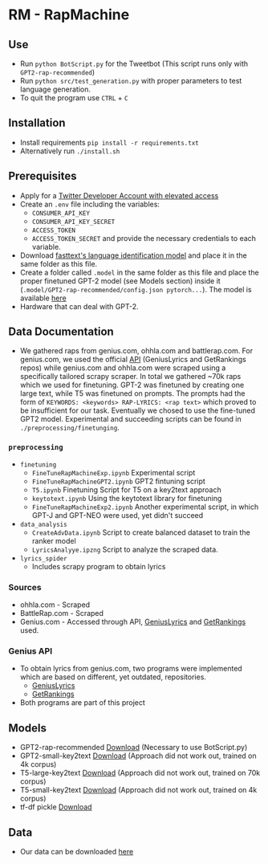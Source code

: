 # RM - RapMachine

## Use

 - Run `python BotScript.py` for the Tweetbot (This script runs only with `GPT2-rap-recommended`)
 - Run `python src/test_generation.py` with proper parameters to test language generation. 
 - To quit the program use `CTRL` + `C` 


## Installation

- Install requirements `pip install -r requirements.txt`
- Alternatively run `./install.sh`


## Prerequisites

- Apply for a [Twitter Developer Account with elevated access](https://developer.twitter.com/en)
- Create an `.env` file including the variables:
    - `CONSUMER_API_KEY`
    - `CONSUMER_API_KEY_SECRET`
    - `ACCESS_TOKEN`
    - `ACCESS_TOKEN_SECRET`
    and provide the necessary credentials to each variable.
- Download [fasttext's language identification model](https://dl.fbaipublicfiles.com/fasttext/supervised-models/lid.176.bin) and 
  place it in the same folder as this file.
- Create a folder called `.model` in the same folder as this file and place the proper finetuned GPT-2 model (see Models section) inside it 
  (`.model/GPT2-rap-recommended/config.json pytorch...`). The model is available [here](https://drive.google.com/drive/folders/116WlytHENvyNia_xZr7GxUEym20SjeQn?usp=sharing)
- Hardware that can deal with GPT-2.


## Data Documentation
 
- We gathered raps from genius.com, ohhla.com and battlerap.com. For genius.com, we used the official [API](https://docs.genius.com/) 
  (GeniusLyrics and GetRankings repos) while genius.com and ohhla.com were scraped using a specifically tailored scrapy scraper.
  In total we gathered ~70k raps which we used for finetuning. GPT-2 was finetuned by creating one large text, while T5 was finetuned
  on prompts. The prompts had the form of `KEYWORDS: <keywords> RAP-LYRICS: <rap text>` which proved to be insufficient for our task.
  Eventually we chosed to use the fine-tuned GPT2 model. Experimental and succeeding scripts can be found in `./preprocessing/finetunging`.

### `preprocessing`
 - `finetuning`
    - `FineTuneRapMachineExp.ipynb` Experimental script
    - `FineTuneRapMachineGPT2.ipynb` GPT2 fintuning script
    - `T5.ipynb` Finetuning Script for T5 on a key2text approach
    - `keytotext.ipynb` Using the keytotext library for finetuning
    - `FineTuneRapMachineExp2.ipynb` Another experimental script, in which GPT-J and GPT-NEO were used, yet didn't succeed
 - `data_analysis`
    - `CreateAdvData.ipynb` Script to create balanced dataset to train the ranker model
    - `LyricsAnalyye.ipzng` Script to analyze the scraped data.
 - `lyrics_spider`
    - Includes scrapy program to obtain lyrics

### Sources
 - ohhla.com - Scraped 
 - BattleRap.com - Scraped 
 - Genius.com - Accessed through API, [GeniusLyrics](https://github.com/LazerLambda/GeniusLyrics) and [GetRankings](https://github.com/LazerLambda/GetRankings/) used.

### Genius API
 - To obtain lyrics from genius.com, two programs were implemented which are based on different, yet outdated, repositories.
    - [GeniusLyrics](https://github.com/LazerLambda/GeniusLyrics)
    - [GetRankings](https://github.com/LazerLambda/GetRankings)
 - Both programs are part of this project


## Models
 - GPT2-rap-recommended [Download](https://drive.google.com/drive/folders/1zl_Zn7hUzsnr7FpdtV9VBo3SmmvM4jQO?usp=sharing) (Necessary to use BotScript.py)
 - GPT2-small-key2text [Download](https://drive.google.com/drive/folders/1FOrFDQgpnnBcSbXfGsBG2RkrjzggEaqx?usp=sharing) (Approach did not work out, trained on 4k corpus)
 - T5-large-key2text [Download](https://drive.google.com/drive/folders/1dIsp7LmHwRXng8GX2fs__4JYrjpk-W4D?usp=sharing) (Approach did not work out, trained on 70k corpus)
 - T5-small-key2text [Download](https://drive.google.com/drive/folders/1KyxvhLMDG2z1gCQ9aCSm4TmIL5CXq8Nz?usp=sharing) (Approach did not work out, trained on 4k corpus)
 - tf-df pickle [Download](https://drive.google.com/drive/folders/1R8HYgaADOhOQ2BdAMEsLryA2XqUxLTMm?usp=sharing)

## Data
 - Our data can be downloaded [here](https://drive.google.com/drive/folders/1XJ-tnf0VgORbo7qS3rHaXVjsX01nFKuT?usp=sharing)